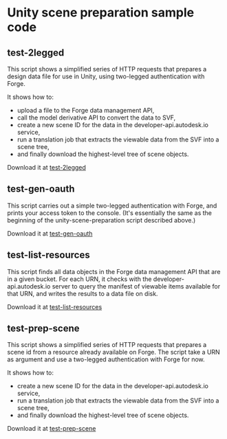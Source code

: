 # Unity scene preparation sample code

## test-2legged
This script shows a simplified series of HTTP requests that prepares a design data file for use
in Unity, using two-legged authentication with Forge.

It shows how to:

- upload a file to the Forge data management API,
- call the model derivative API to convert the data to SVF,
- create a new scene ID for the data in the developer-api.autodesk.io service,
- run a translation job that extracts the viewable data from the SVF into a scene tree,
- and finally download the highest-level tree of scene objects.

Download it at [test-2legged](http://forgetoolkit.com/sceneprep/test-2legged)

## test-gen-oauth
This script carries out a simple two-legged authentication with Forge, and prints your access token to the console. (It's essentially the same as the beginning of the unity-scene-preparation script described above.)

Download it at [test-gen-oauth](http://forgetoolkit.com/sceneprep/test-gen-oauth)

## test-list-resources
This script finds all data objects in the Forge data management API that are in a given bucket. For each URN, it checks with the developer-api.autodesk.io server to query the manifest of viewable items available for that URN, and writes the results to a data file on disk.

Download it at [test-list-resources](http://forgetoolkit.com/sceneprep/test-list-resources)

## test-prep-scene
This script shows a simplified series of HTTP requests that prepares a scene id from a resource already available on Forge. The script take a URN as argument and use a two-legged authentication with Forge for now.

It shows how to:

- create a new scene ID for the data in the developer-api.autodesk.io service,
- run a translation job that extracts the viewable data from the SVF into a scene tree,
- and finally download the highest-level tree of scene objects.

Download it at [test-prep-scene](http://forgetoolkit.com/sceneprep/test-prep-scene)
